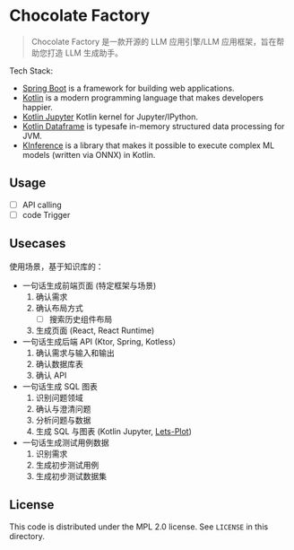 # Chocolate Factory

> Chocolate Factory 是一款开源的 LLM 应用引擎/LLM 应用框架，旨在帮助您打造 LLM 生成助手。

Tech Stack:

- [Spring Boot](https://spring.io/projects/spring-boot) is a framework for building web applications.
- [Kotlin](https://kotlinlang.org/) is a modern programming language that makes developers happier.
- [Kotlin Jupyter](https://github.com/Kotlin/kotlin-jupyter)  Kotlin kernel for Jupyter/IPython.
- [Kotlin Dataframe](https://github.com/Kotlin/dataframe) is typesafe in-memory structured data processing for JVM.
- [KInference](https://github.com/JetBrains-Research/kinference) is a library that makes it possible to execute complex
  ML models (written via ONNX) in Kotlin.

## Usage

- [ ] API calling
- [ ] code Trigger

## Usecases

使用场景，基于知识库的：

- 一句话生成前端页面 (特定框架与场景)
    1. 确认需求
    2. 确认布局方式
         - [ ] 搜索历史组件布局  
    3. 生成页面 (React, React Runtime)
- 一句话生成后端 API (Ktor, Spring, Kotless）
    1. 确认需求与输入和输出
    2. 确认数据库表
    3. 确认 API
- 一句话生成 SQL 图表
    1. 识别问题领域
    2. 确认与澄清问题
    3. 分析问题与数据
    4. 生成 SQL 与图表 (Kotlin Jupyter, [Lets-Plot](https://github.com/JetBrains/lets-plot-kotlin))
- 一句话生成测试用例数据
    1. 识别需求
    2. 生成初步测试用例
    3. 生成初步测试数据集

## License

This code is distributed under the MPL 2.0 license. See `LICENSE` in this directory.
